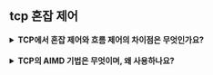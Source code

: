 ## tcp 혼잡 제어

<details>
  
<summary>
  <strong>TCP에서 혼잡 제어와 흐름 제어의 차이점은 무엇인가요?</strong>
</summary>

<br>

혼잡 제어(Congestion Control):
네트워크 자체의 혼잡 상태를 방지하기 위해 사용됩니다. 네트워크 경로의 라우터나 스위치의 버퍼가 가득 차서 패킷 손실이 발생하는 상황을 방지하려고 합니다.
  
  - 주요 변수: cwnd (congestion window)
  - 동작 방식: 패킷 손실이나 ACK 지연을 통해 네트워크 혼잡을 감지하고, 송신 속도를 조절합니다.
  - 대표 알고리즘: Slow Start, Congestion Avoidance, Fast Recovery

<br>

흐름 제어(Flow Control):
송신자가 수신자보다 너무 빠르게 데이터를 보내는 것을 방지하기 위해 사용됩니다. 즉, 수신자의 버퍼가 넘치는 상황을 막기 위한 메커니즘입니다.
  
  - 주요 변수: rwnd (receiver window)
  - 동작 방식: 수신자가 자신의 처리 가능 데이터를 rwnd로 알려주면, 송신자는 이를 초과하지 않도록 전송량을 제한합니다.

<br>
</details>
<br>
<details>
  
<summary>
  <strong>TCP의 AIMD 기법은 무엇이며, 왜 사용하나요?</strong>
</summary>

<br>

AIMD(Additive Increase, Multiplicative Decrease) 는 TCP의 핵심 혼잡 제어 전략으로, 전송 속도를 조절하는 방식입니다.
  
  - Additive Increase(선형 증가):
    - 혼잡이 감지되지 않을 경우, TCP는 전송 윈도우(cwnd)를 선형적으로 증가시킵니다. 일반적으로 매 RTT마다 1 MSS씩 증가하여, 네트워크의 여유 대역폭을 탐색합니다.
    - → “안정적인 환경에서는 천천히 속도를 높여본다”
<br>

- Multiplicative Decrease(배수 감소):
  - 혼잡(패킷 손실)이 감지되면, TCP는 즉시 cwnd를 절반으로 감소시킵니다. 이는 네트워크가 과부하 상태임을 의미하므로, 빠르게 전송률을 줄여 혼잡을 완화합니다.
  - → “혼잡이 발생하면 빠르게 속도를 줄인다”
  
  - AIMD를 사용하는 이유:
    - 안정성(Stable): 혼잡이 발생한 경우 전송 속도를 급격히 줄여 네트워크가 붕괴되는 것을 방지
    - 효율성(Efficient): 대역폭을 충분히 활용하기 위해 점진적으로 속도를 증가
    - 공정성(Fairness): 여러 TCP 연결이 병목 구간을 공유할 때, 각 연결이 공정하게 대역폭을 사용할 수 있도록 함
<br>

- AIMD의 시각적 특징:
  - 이 전략은 톱니 모양(Sawtooth) 의 혼잡 윈도우 그래프를 만들어, 지속적으로 대역폭을 탐색(probing)하는 모습으로 나타납니다.

<br>
</details>

